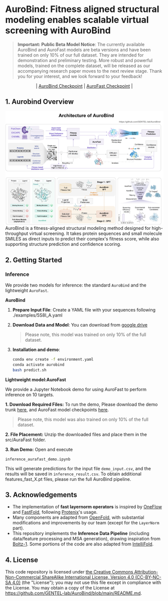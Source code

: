 # AuroBind: **Fitness aligned structural modeling enables scalable virtual screening with AuroBind**

> **Important: Public Beta Model Notice**: The currently available AuroBind and AuroFast models are beta versions and have been trained on only 10% of our full dataset. They are intended for demonstration and preliminary testing.
> More robust and powerful models, trained on the complete dataset, will be released as our accompanying research paper moves to the next review stage. Thank you for your interest, and we look forward to your feedback!

<p align="center">
  | <a href="https://drive.google.com/drive/folders/1DNZDXewqFibbP0erslQlm6Sp0qVQG1Ad?usp=sharing">AuroBind Checkpoint</a> |
  <a href="https://drive.google.com/file/d/1v5kIyTNLUMwOg5QopL7kayzu5T5EtLXR/view?usp=sharing">AuroFast Checkpoint</a> |
</p>

## 1. Aurobind Overview
![aurobind Model](assets/AuroBind.jpg)
AuroBind is a fitness-aligned structural modeling method designed for high-throughput virtual screening. It takes protein sequences and small molecule SMILES as direct inputs to predict their complex's fitness score, while also supporting structure prediction and confidence scoring.

## 2. Getting Started
### Inference
We provide two models for inference: the standard `AuroBind` and the lightweight `AuroFast`.

**AuroBind**
1. **Prepare Input File**: Create a YAML file with your sequences following ./examples/5S8I_A.yaml

2. **Download Data and Model**: You can download from [google drive](https://drive.google.com/drive/folders/1DNZDXewqFibbP0erslQlm6Sp0qVQG1Ad?usp=sharing)
   > Please note, this model was trained on only 10% of the full dataset.

3. **Installation and demo**:

   ```bash
   conda env create -f environment.yaml
   conda activate aurobind
   bash predict.sh
   ```
   
**Lightweight model:AuroFast**

We provide a Jupyter Notebook demo for using AuroFast to perform inference on 10 targets.

**1. Download Required Files:**
To run the demo, Please download the demo trunk [here](https://drive.google.com/file/d/12pIDDCL7eOgTea0pLFrcTyx1qPCC9gpk/view?usp=sharing), and AuroFast model checkpoints [here](https://drive.google.com/file/d/1v5kIyTNLUMwOg5QopL7kayzu5T5EtLXR/view?usp=sharing).
   > Please note, this model was also trained on only 10% of the full dataset.

**2. File Placement:**
Unzip the downloaded files and place them in the src/AuraFast folder.

**3. Run Demo:**
Open and execute
```
inference_aurafast_demo.ipynb
```
This will generate predictions for the input file `demo_input.csv`, and the results will be saved in `inference_result.csv`.
To obtain additional features_fast_X.pt files, please run the full AuroBind pipeline.

## 3. Acknowledgements

- The implementation of **fast layernorm operators** is inspired by [OneFlow](https://github.com/Oneflow-Inc/oneflow) and [FastFold](https://github.com/hpcaitech/FastFold), following [Protenix](https://github.com/bytedance/Protenix)'s usage. 
- Many components are adapted from [OpenFold](https://github.com/aqlaboratory/openfold), with substantial modifications and improvements by our team (except for the `LayerNorm` part).  
- This repository implements the **Inference Data Pipeline** (including data/feature processing and MSA generation), drawing inspiration from [Boltz-1](https://github.com/jwohlwend/boltz). Some portions of the code are also adapted from [IntelliFold](https://github.com/IntelliGen-AI/IntelliFold).


## 4. License

This code repository is licensed under [the Creative Commons Attribution-Non-Commercial ShareAlike International License, Version 4.0 (CC-BY-NC-SA 4.0)](https://creativecommons.org/licenses/by-nc-sa/4.0/) (the "License"); you may not use this file except in compliance with the License. You may obtain a copy of the License at https://github.com/GENTEL-lab/AuroBind/blob/main/README.md.


